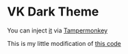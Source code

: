 # VK Dark Theme

You can inject [it](https://github.com/bogdanbelous/VK-Dark-Theme/raw/master/vk_dark_theme.user.js) via [Tampermonkey](https://tampermonkey.net/)

This is my little modification of [this code](https://userstyles.org/styles/127431/newvk-dark-theme)
